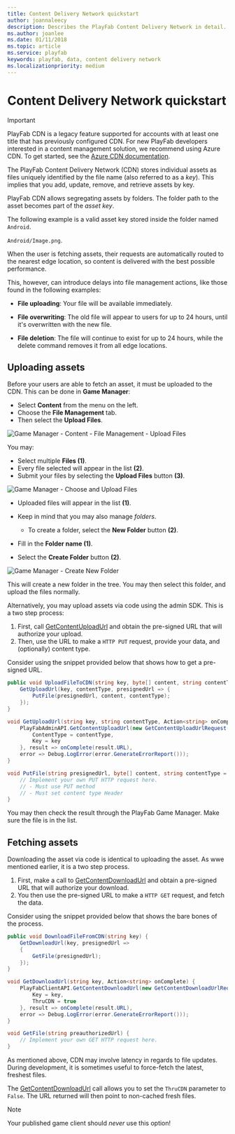 ```yaml
---
title: Content Delivery Network quickstart
author: joannaleecy
description: Describes the PlayFab Content Delivery Network in detail.
ms.author: joanlee
ms.date: 01/11/2018
ms.topic: article
ms.service: playfab
keywords: playfab, data, content delivery network
ms.localizationpriority: medium
---
```


# Content Delivery Network quickstart

> [!IMPORTANT]
> PlayFab CDN is a legacy feature supported for accounts with at least one title that has previously configured CDN. For new PlayFab developers interested in a content management solution, we recommend using Azure CDN. To get started, see the [Azure CDN documentation](/azure/cdn/).

The PlayFab Content Delivery Network (CDN) stores individual assets as files uniquely identified by the file name (also referred to as a *key*). This implies that you add, update, remove, and retrieve assets by key.

PlayFab CDN allows segregating assets by folders. The folder path to the asset becomes part of the *asset key*.

The following example is a valid asset key stored inside the folder named `Android`.

 `Android/Image.png`.

When the user is fetching assets, their requests are automatically routed to the nearest edge location, so content is delivered with the best possible performance.

This, however, can introduce delays into file management actions, like those found in the following examples:

- **File uploading**: Your file will be available immediately.

- **File overwriting**: The old file will appear to users for up to 24 hours, until it's overwritten with the new file.

- **File deletion**: The file will continue to exist for up to 24 hours, while the delete command removes it from all edge locations.

## Uploading assets

Before your users are able to fetch an asset, it must be uploaded to the CDN. This can be done in **Game Manager**:

- Select **Content** from the menu on the left.
- Choose the **File Management** tab.
- Then select the **Upload Files**.

![Game Manager - Content - File Management - Upload Files](../../data/content-delivery-network/media/tutorials/game-manager-content-file-management-upload-files.png)  

You may:

- Select multiple **Files (1)**.
- Every file selected will appear in the list **(2)**.
- Submit your files by selecting the **Upload Files** button **(3)**.

![Game Manager - Choose and Upload Files](../../data/content-delivery-network/media/tutorials/game-manager-choose-and-upload-files.png)  

- Uploaded files will appear in the list **(1)**.
- Keep in mind that you may also manage *folders*.
  - To create a folder, select the **New Folder** button **(2)**.


- Fill in the **Folder name (1)**.
- Select the **Create Folder** button **(2)**.

![Game Manager - Create New Folder](../../data/content-delivery-network/media/tutorials/game-manager-create-new-folder.png)  

This will create a new folder in the tree. You may then select this folder, and upload the files normally.

Alternatively, you may upload assets via code using the admin SDK. This is a two step process:

1. First, call [GetContentUploadUrl](xref:titleid.playfabapi.com.admin.content.getcontentuploadurl) and obtain the pre-signed URL that will authorize your upload.
2. Then, use the URL to make a `HTTP PUT` request,  provide your data, and (optionally) content type.

Consider using the snippet provided below that shows how to get a pre-signed URL.

```csharp
public void UploadFileToCDN(string key, byte[] content, string contentType = "binary/octet-stream") {
    GetUploadUrl(key, contentType, presignedUrl => {
        PutFile(presignedUrl, content, contentType);
    });
}

void GetUploadUrl(string key, string contentType, Action<string> onComplete) {
    PlayFabAdminAPI.GetContentUploadUrl(new GetContentUploadUrlRequest() {
        ContentType = contentType,
        Key = key
    }, result => onComplete(result.URL),
    error => Debug.LogError(error.GenerateErrorReport()));
}

void PutFile(string presignedUrl, byte[] content, string contentType = "binary/octet-stream") {
    // Implement your own PUT HTTP request here.
    // - Must use PUT method
    // - Must set content type Header
}
```

You may then check the result through the PlayFab Game Manager. Make sure the file is in the list.

## Fetching assets

Downloading the asset via code is identical to uploading the asset. As wwe mentioned earlier, it is a two step process.

1. First, make a call to [GetContentDownloadUrl](xref:titleid.playfabapi.com.client.content.getcontentdownloadurl) and obtain a pre-signed URL that will authorize your download.
2. You then use the  pre-signed URL to make a `HTTP GET` request, and fetch the data.

Consider using the snippet provided below that shows the bare bones of the process.

```csharp
public void DownloadFileFromCDN(string key) {
    GetDownloadUrl(key, presignedUrl =>
    {
        GetFile(presignedUrl);
    });
}

void GetDownloadUrl(string key, Action<string> onComplete) {
    PlayFabClientAPI.GetContentDownloadUrl(new GetContentDownloadUrlRequest() {
        Key = key,
        ThruCDN = true
    }, result => onComplete(result.URL),
    error => Debug.LogError(error.GenerateErrorReport()));
}

void GetFile(string preauthorizedUrl) {
    // Implement your own GET HTTP request here.
}
```

As mentioned above, CDN may involve latency in regards to file updates. During development, it is sometimes useful to force-fetch the latest, freshest files.

The  [GetContentDownloadUrl](xref:titleid.playfabapi.com.client.content.getcontentdownloadurl) call allows you to set the `ThruCDN` parameter to `False`. The URL returned will then point to non-cached fresh files.

> [!NOTE]
> Your published game client should *never* use this option!

